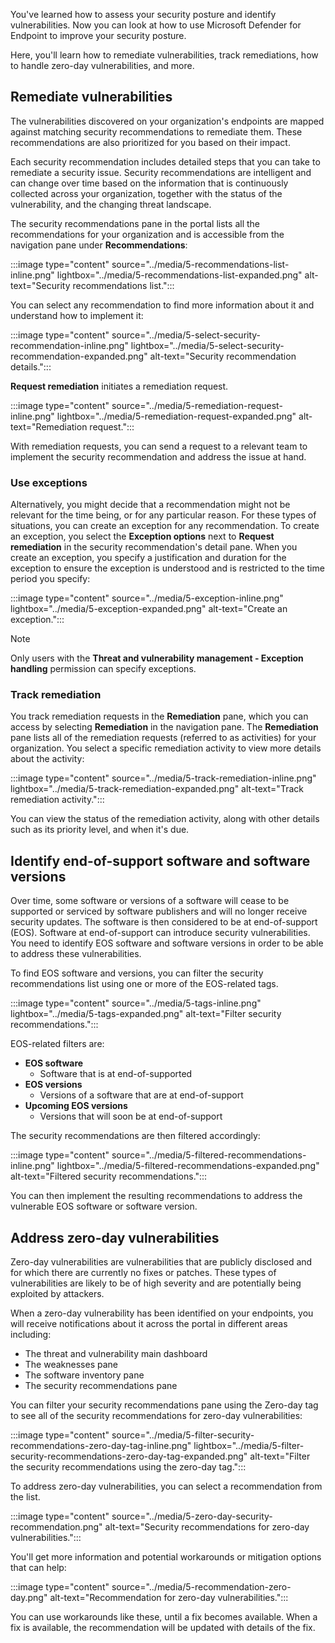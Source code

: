 You've learned how to assess your security posture and identify vulnerabilities. Now you can look at how to use Microsoft Defender for Endpoint to improve your security posture.

Here, you'll learn how to remediate vulnerabilities, track remediations, how to handle zero-day vulnerabilities, and more.  

## Remediate vulnerabilities

The vulnerabilities discovered on your organization's endpoints are mapped against matching security recommendations to remediate them. These recommendations are also prioritized for you based on their impact.

Each security recommendation includes detailed steps that you can take to remediate a security issue. Security recommendations are intelligent and can change over time based on the information that is continuously collected across your organization, together with the status of the vulnerability, and the changing threat landscape.

The security recommendations pane in the portal lists all the recommendations for your organization and is accessible from the navigation pane under **Recommendations**:

:::image type="content" source="../media/5-recommendations-list-inline.png" lightbox="../media/5-recommendations-list-expanded.png" alt-text="Security recommendations list.":::

You can select any recommendation to find more information about it and understand how to implement it:

:::image type="content" source="../media/5-select-security-recommendation-inline.png" lightbox="../media/5-select-security-recommendation-expanded.png" alt-text="Security recommendation details.":::

**Request remediation** initiates a remediation request.

:::image type="content" source="../media/5-remediation-request-inline.png" lightbox="../media/5-remediation-request-expanded.png" alt-text="Remediation request.":::

With remediation requests, you can send a request to a relevant team to implement the security recommendation and address the issue at hand.

### Use exceptions

Alternatively, you might decide that a recommendation might not be relevant for the time being, or for any particular reason. For these types of situations, you can create an exception for any recommendation. To create an exception, you select the **Exception options** next to **Request remediation** in the security recommendation's detail pane. When you create an exception, you specify a justification and duration for the exception to ensure the exception is understood and is restricted to the time period you specify:

:::image type="content" source="../media/5-exception-inline.png" lightbox="../media/5-exception-expanded.png" alt-text="Create an exception.":::

> [!NOTE]
> Only users with the **Threat and vulnerability management - Exception handling** permission can specify exceptions.

### Track remediation

You track remediation requests in the **Remediation** pane,  which you can access by selecting **Remediation** in the navigation pane. The **Remediation** pane lists all of the remediation requests (referred to as activities) for your organization. You select a specific remediation activity to view more details about the activity:

:::image type="content" source="../media/5-track-remediation-inline.png" lightbox="../media/5-track-remediation-expanded.png" alt-text="Track remediation activity.":::

You can view the status of the remediation activity, along with other details such as its priority level, and when it's due.

## Identify end-of-support software and software versions

Over time, some software or versions of a software will cease to be supported or serviced by software publishers and will no longer receive security updates. The software is then considered to be at end-of-support (EOS). Software at end-of-support can introduce security vulnerabilities. You need to identify EOS software and software versions in order to be able to address these vulnerabilities.

To find EOS software and versions, you can filter the security recommendations list using one or more of the EOS-related tags.

:::image type="content" source="../media/5-tags-inline.png" lightbox="../media/5-tags-expanded.png" alt-text="Filter security recommendations.":::

EOS-related filters are:

- **EOS software**
  - Software that is at end-of-supported
- **EOS versions**
  - Versions of a software that are at end-of-support
- **Upcoming EOS versions**
  - Versions that will soon be at end-of-support

The security recommendations are then filtered accordingly:

:::image type="content" source="../media/5-filtered-recommendations-inline.png" lightbox="../media/5-filtered-recommendations-expanded.png" alt-text="Filtered security recommendations.":::

You can then implement the resulting recommendations to address the vulnerable EOS software or software version.

## Address zero-day vulnerabilities

Zero-day vulnerabilities are vulnerabilities that are publicly disclosed and for which there are currently no fixes or patches. These types of vulnerabilities are likely to be of high severity and are potentially being exploited by attackers.

When a zero-day vulnerability has been identified on your endpoints, you will receive notifications about it across the portal in different areas including:

- The threat and vulnerability main dashboard
- The weaknesses pane
- The software inventory pane
- The security recommendations pane

You can filter your security recommendations pane using the Zero-day tag to see all of the security recommendations for zero-day vulnerabilities:

:::image type="content" source="../media/5-filter-security-recommendations-zero-day-tag-inline.png" lightbox="../media/5-filter-security-recommendations-zero-day-tag-expanded.png" alt-text="Filter the security recommendations using the zero-day tag.":::

To address zero-day vulnerabilities, you can select a recommendation from the list.

:::image type="content" source="../media/5-zero-day-security-recommendation.png" alt-text="Security recommendations for zero-day vulnerabilities.":::

You'll get more information and potential workarounds or mitigation options that can help:

:::image type="content" source="../media/5-recommendation-zero-day.png" alt-text="Recommendation for zero-day vulnerabilities.":::

You can use workarounds like these, until a fix becomes available.  When a fix is available, the recommendation will be updated with details of the fix.
